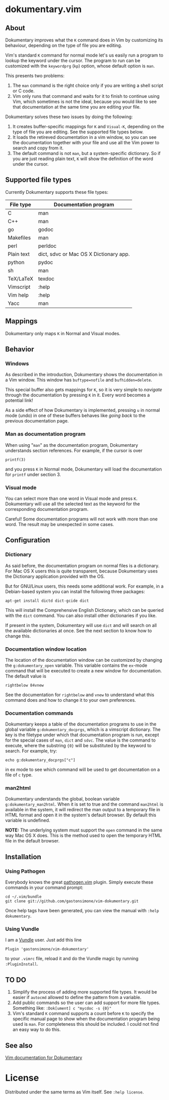 # dokumentary.vim

## About

Dokumentary improves what the `K` command does in Vim by customizing its
behaviour, depending on the type of file you are editing.

Vim's standard `K` command for normal mode let's us easily run a program to
lookup the keyword under the cursor. The program to run can be customized with
the `keywordprg` (`kp`) option, whose default option is `man`.

This presents two problems:

1. The `man` command is the right choice only if you are writing a shell
   script or C code.
2. Vim only runs that command and waits for it to finish to continue using
   Vim, which sometimes is not the ideal, because you would like to see
   that documentation at the same time you are editing your file.

Dokumentary solves these two issues by doing the following:

1. It creates buffer-specific mappings for `K` and `Visual-K`, depending on
   the type of file you are editing. See the supported file types below.
2. It loads the retireved documentation in a vim window, so you can see
   the documentation together with your file and use all the Vim power to
   search and copy from it.
3. The default command is not `man`, but a system-specific dictionary. So
   if you are just reading plain text, `K` will show the definition of the
   word under the cursor.

## Supported file types

Currently Dokumentary supports these file types:

| File type  | Documentation program                  |
| ---------  | -------------------------------------- |
| C          | man                                    |
| C++        | man                                    |
| go         | godoc                                  |
| Makefiles  | man                                    |
| perl       | perldoc                                |
| Plain text | dict, sdvc or Mac OS X Dictionary app. |
| python     | pydoc                                  |
| sh         | man                                    |
| TeX/LaTeX  | texdoc                                 |
| Vimscript  | :help                                  |
| Vim help   | :help                                  |
| Yacc       | man                                    |

## Mappings

Dokumentary only maps `K` in Normal and Visual modes.

## Behavior

### Windows

As described in the introduction, Dokumentary shows the documentation in a Vim
window. This window has `buftype=nofile` and `bufhidden=delete`.

This special buffer also gets mappings for `K`, so it is very simple to
_navigate_ through the documentation by pressing `K` in it. Every word becomes
a potential link!

As a side effect of how Dokumentary is implemented, pressing `u` in normal
mode (undo) in one of these buffers behaves like _going back_ to the
previous documentation page.

### Man as documentation program

When using "`man`" as the documentation program, Dokumentary understands section
references. For example, if the cursor is over

```
printf(3)
```

and you press `K` in Normal mode, Dokumentary will load the documentation
for `printf` under section 3.

### Visual mode

You can select more than one word in Visual mode and press `K`. Dokumentary
will use all the selected text as the keyword for the corresponding
documentation program.

Careful! Some documentation programs will not work with more than one word.
The result may be unexpected in some cases.

## Configuration

### Dictionary

As said before, the documentation program on normal files is a dictionary.
For Mac OS X users this is quite transparent, because Dokumentary uses the
Dictionary application provided with the OS.

But for GNU/Linux users, this needs some additional work. For example, in a
Debian-based system you can install the following three packages:

```
apt-get install dictd dict-gcide dict
```

This will install the Comprehensive English Dictionary, which can be queried
with the `dict` command. You can also install other dictionaries if you like.

If present in the system, Dokumentary will use `dict` and will search on all
the available dictionaries at once. See the next section to know how to
change this.

### Documentation window location

The location of the documentation window can be customized by changing the
`g:dokumentary_open` variable. This variable contains the `ex`-mode command
that will be executed to create a new window for documentation. The default
value is

```
rightbelow 84vnew
```

See the documentation for `rightbelow` and `vnew` to understand what this
command does and how to change it to your own preferences.

### Documentation commands

Dokumentary keeps a table of the documentation programs to use in the global
variable `g:dokumentary_docprgs`, which is a vimscript dictionary. The key is
the filetype under which that documentation program is run, except for the
special cases of `man`, `dict` and `sdvc`. The value is the command to execute,
where the substring `{0}` will be substituted by the keyword to search.
For example, try:

```
echo g:dokumentary_docprgs["c"]
```

in ex mode to see which command will be used to get documentation on a file of
`c` type.

### man2html

Dokumentary understands the global, boolean variable `g:dokumentary_man2html`.
When it is set to true and the command `man2html` is available in the system,
it will redirect the man output to a temporary file in HTML format and open it
in the system's default browser. By default this variable is undefined.

**NOTE:** The underlying system must support the `open` command in the same way
Mac OS X does. This is the method used to open the temporary HTML file in the
default browser.

## Installation

### Using Pathogen

Everybody knows the great [pathogen.vim](https://github.com/tpope/vim-pathogen)
plugin. Simply execute these commands in your command prompt:

    cd ~/.vim/bundle
    git clone git://github.com/gastonsimone/vim-dokumentary.git

Once help tags have been generated, you can view the manual with
`:help dokumentary`.

### Using Vundle

I am a [Vundle](https://github.com/gmarik/Vundle.vim) user. Just
add this line

    Plugin 'gastonsimone/vim-dokumentary'

to your `.vimrc` file, reload it and do the Vundle magic by running
`:PluginInstall`.

## TO DO

1. Simplify the process of adding more supported file types.
   It would be easier if `autocmd` allowed to define the pattern from
   a variable.
2. Add public commands so the user can add support for more file types.<br>
   Something like: `:Dok[ument] c "mycdoc -s {0}"`
3. Vim's standard `K` command supports a count before `K` to specify the
   specific manual page to show when the documentation program being used
   is `man`. For completeness this should be included. I could not find an
   easy way to do this.

## See also

[Vim documentation for Dokumentary](http://vim-doc.herokuapp.com/view?https://raw.githubusercontent.com/gastonsimone/vim-dokumentary/master/doc/dokumentary.txt)

# License

Distributed under the same terms as Vim itself. See `:help license`.


